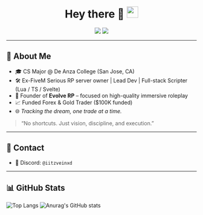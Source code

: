 <h1 align="center">
  Hey there 👋
  <img src="https://media.giphy.com/media/hvRJCLFzcasrR4ia7z/giphy.gif" width="30px"/>
</h1>

<div align="center">
  <img src="https://img.shields.io/badge/Founder-Evolve-blueviolet?style=flat-square"/>
  <img src="https://img.shields.io/badge/Focus-Trading_&_Dev-success?style=flat-square"/>
</div>

---

## 🧠 About Me

- 🎓 CS Major @ De Anza College (San Jose, CA)
- 🛠️ Ex-FiveM Serious RP server owner | Lead Dev | Full-stack Scripter (Lua / TS / Svelte)
- 🧱 Founder of **Evolve RP** – focused on high-quality immersive roleplay
- 📈 Funded Forex & Gold Trader ($100K funded)
- 🌐 *Tracking the dream, one trade at a time.*

> “No shortcuts. Just vision, discipline, and execution.”

---

## 💬 Contact

- 💬 Discord: `@iitzveinxd`

---

## 📊 GitHub Stats

![Top Langs](https://github-readme-stats.vercel.app/api/top-langs/?username=VeinDevTtv&langs_count=8&theme=radical)
![Anurag's GitHub stats](https://github-readme-stats.vercel.app/api?username=VeinDevTtv&show_icons=true&theme=radical)
